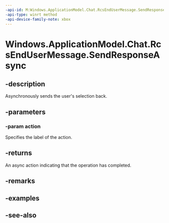 ```yaml
---
-api-id: M:Windows.ApplicationModel.Chat.RcsEndUserMessage.SendResponseAsync(Windows.ApplicationModel.Chat.RcsEndUserMessageAction)
-api-type: winrt method
-api-device-family-note: xbox
---
```


<!-- Method syntax
public Windows.Foundation.IAsyncAction SendResponseAsync(Windows.ApplicationModel.Chat.RcsEndUserMessageAction action)
-->

# Windows.ApplicationModel.Chat.RcsEndUserMessage.SendResponseAsync

## -description
Asynchronously sends the user's selection back.

## -parameters
### -param action
Specifies the label of the action.

## -returns
An async action indicating that the operation has completed.

## -remarks

## -examples

## -see-also
